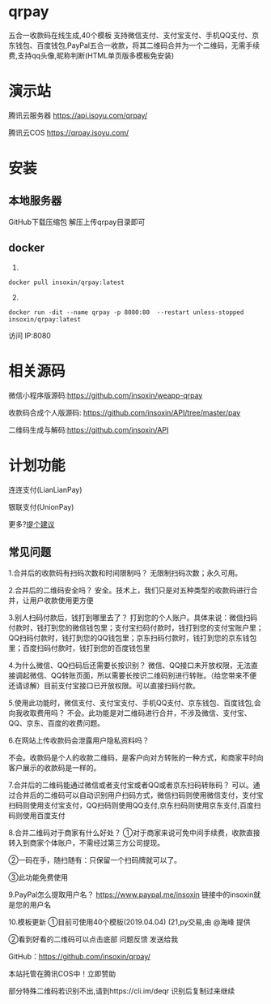 # qrpay
五合一收款码在线生成,40个模板 支持微信支付、支付宝支付、手机QQ支付、京东钱包、百度钱包,PayPal五合一收款，将其二维码合并为一个二维码，无需手续费,支持qq头像,昵称判断(HTML单页版多模板免安装)
# 演示站
腾讯云服务器 https://api.isoyu.com/qrpay/ 

腾讯云COS https://qrpay.isoyu.com/
# 安装

## 本地服务器

GitHub下载压缩包 解压上传qrpay目录即可

## docker

1.
```
docker pull insoxin/qrpay:latest
```
2.
```
docker run -dit --name qrpay -p 8080:80  --restart unless-stopped insoxin/qrpay:latest

```

访问 IP:8080

# 相关源码
微信小程序版源码:https://github.com/insoxin/weapp-qrpay

收款码合成个人版源码: https://github.com/insoxin/API/tree/master/pay

二维码生成与解码:https://github.com/insoxin/API

# 计划功能

连连支付(LianLianPay)

银联支付(UnionPay)

更多?[提个建议](https://github.com/insoxin/qrpay/issues/new)
## 常见问题
1.合并后的收款码有扫码次数和时间限制吗？
无限制扫码次数；永久可用。

2.合并后的二维码安全吗？
安全。技术上，我们只是对五种类型的收款码进行合并，让用户收款使用更方便

3.别人扫码付款后，钱打到哪里去了？
打到您的个人账户。具体来说：微信扫码付款时，钱打到您的微信钱包里；支付宝扫码付款时，钱打到您的支付宝账户里；QQ扫码付款时，钱打到您的QQ钱包里；京东扫码付款时，钱打到您的京东钱包里；百度扫码付款时，钱打到您的百度钱包里

4.为什么微信、QQ扫码后还需要长按识别？
微信、QQ接口未开放权限，无法直接调起微信、QQ转账页面，所以需要长按识二维码别进行转账。（给您带来不便还请谅解）目前支付宝接口已开放权限。可以直接扫码付款。

5.使用此功能时，微信支付、支付宝支付、手机QQ支付、京东钱包、百度钱包,会向我收取费用吗？
不会。此功能是对二维码进行合并，不涉及微信、支付宝、QQ、京东、百度的收费问题。

6.在网站上传收款码会泄露用户隐私资料吗？

不会。收款码是个人的收款二维码，是客户向对方转账的一种方式，和商家平时向客户展示的收款码是一样的。

7.合并后的二维码能通过微信或者支付宝或者QQ或者京东扫码转账码？
可以。通过合并后的二维码可以自动识别用户扫码方式，微信扫码则使用微信支付，支付宝扫码则使用支付宝支付，QQ扫码则使用QQ支付,京东扫码则使用京东支付,百度扫码则使用百度支付

8.合并二维码对于商家有什么好处？
①对于商家来说可免中间手续费，收款直接转入到商家个体账户，不需经过第三方公司提现。

②一码在手，随扫随有：只保留一个扫码牌就可以了。

③此功能免费使用

9.PayPal怎么提取用户名？
https://www.paypal.me/insoxin 链接中的insoxin就是您的用户名

10.模板更新
①目前可使用40个模板(2019.04.04)
(21,py交易,由 @海峰 提供

②看到好看的二维码可以点击底部 问题反馈 发送给我


GitHub：https://github.com/insoxin/qrpay/

本站托管在腾讯COS中！立即赞助

部分特殊二维码若识别不出,请到https://cli.im/deqr 识别后复制过来继续
